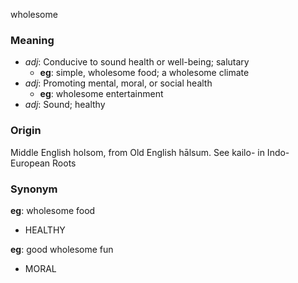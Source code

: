 wholesome
### Meaning
+ _adj_: Conducive to sound health or well-being; salutary
    + __eg__: simple, wholesome food; a wholesome climate
+ _adj_: Promoting mental, moral, or social health
    + __eg__: wholesome entertainment
+ _adj_: Sound; healthy

### Origin

Middle English holsom, from Old English hālsum. See kailo- in Indo-European Roots

### Synonym

__eg__: wholesome food

+ HEALTHY

__eg__: good wholesome fun

+ MORAL


